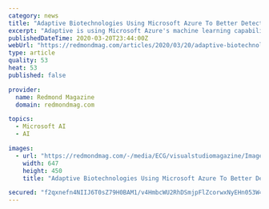 ```yaml
---
category: news
title: "Adaptive Biotechnologies Using Microsoft Azure To Better Detect COVID-19"
excerpt: "Adaptive is using Microsoft Azure's machine learning capabilities to sift through data on the body's T-cell receptor sequences, which get generated in response to antigens in the blood. The machine learning process is used to refine a \"map\" of those sequences, which is done by \"matching trillions of T cells to the diseases they recognize,\" per ..."
publishedDateTime: 2020-03-20T23:44:00Z
webUrl: "https://redmondmag.com/articles/2020/03/20/adaptive-biotechnologies-azure-covid-19.aspx"
type: article
quality: 53
heat: 53
published: false

provider:
  name: Redmond Magazine
  domain: redmondmag.com

topics:
  - Microsoft AI
  - AI

images:
  - url: "https://redmondmag.com/-/media/ECG/visualstudiomagazine/Images/IntroImages2017/0317vsm_vogelPTypeScript.jpg"
    width: 647
    height: 450
    title: "Adaptive Biotechnologies Using Microsoft Azure To Better Detect COVID-19"

secured: "f2qxnefn4NIIJ6T0sZ79H0BAM1/v4HmbcWU2RhDSmjpFlZcorwxNyEHn053W4CtZYEZh8jteyXsXJvpc0stl1T7Dhxxiv8WgSIikFOCWZf8i2COQZJTZzMfCHAybFyWupIDAuWRir1J58uDz7rFFiPWmvs8W7bRYzY2XJHD+1yCnUtateVrpfPUsIsOT6BFdWtE+Oed6PG86rsmBrZggkNXIVPYfVekALuWBwWcHPfs/AeQIFXPd4t6WIPpKsj6rq9sVkKAMZiXn/nMHOnJH395qavUhPx5VKKFOJALr5RssvJTmD15cN4CZAeHmHQS1;npO22z9/pAYounGIVIuY5A=="
---
```


